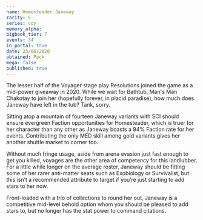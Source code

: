 ```yaml
---
name: Homesteader Janeway
rarity: 5
series: voy
memory_alpha:
bigbook_tier: 7
events: 34
in_portal: true
date: 23/06/2020
obtained: Pack
mega: false
published: true
---
```


The lesser half of the Voyager stage play Resolutions joined the game as a mid-power giveaway in 2020. While we wait for Bathtub, Man's Man Chakotay to join her (hopefully forever, in placid paradise), how much does Janeway have left in the tub? Tank, sorry.

Sitting atop a mountain of fourteen Janeway variants with SCI should ensure evergreen Faction opportunities for Homesteader, which is truer for her character than any other as Janeway boasts a 94% Faction rate for her events. Contributing the only MED skill among gold variants gives her another shuttle market to corner too.

Without much fringe usage, aside from arena evasion just fast enough to get you killed, voyages are the other area of competency for this landlubber. For a little while longer on the average roster, Janeway should be fitting some of her rarer anti-matter seats such as Exobiology or Survivalist, but this isn’t a recommended attribute to target if you’re just starting to add stars to her now.

Front-loaded with a trio of collections to round her out, Janeway is a competitive mid-level behold option whom you should be pleased to add stars to, but no longer has the stat power to command citations.
